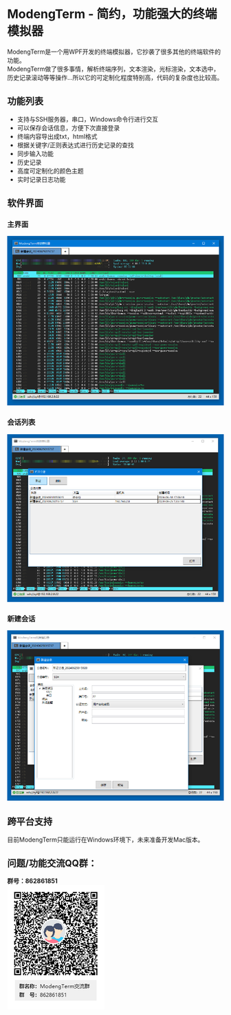 # ModengTerm - 简约，功能强大的终端模拟器

ModengTerm是一个用WPF开发的终端模拟器，它抄袭了很多其他的终端软件的功能。  
ModengTerm做了很多事情，解析终端序列，文本渲染，光标渲染，文本选中，历史记录滚动等等操作...所以它的可定制化程度特别高，代码的复杂度也比较高。

## 功能列表
- 支持与SSH服务器，串口，Windows命令行进行交互
- 可以保存会话信息，方便下次直接登录
- 终端内容导出成txt，html格式
- 根据关键字/正则表达式进行历史记录的查找
- 同步输入功能
- 历史记录
- 高度可定制化的颜色主题
- 实时记录日志功能


## 软件界面

### 主界面
![Image](images/main_window.PNG)  

### 会话列表
![Image](images/session_list.PNG)  

### 新建会话
![Image](images/create_session.PNG)  

## 跨平台支持
目前ModengTerm只能运行在Windows环境下，未来准备开发Mac版本。  


## 问题/功能交流QQ群：
**群号：862861851**  
![Image](images/QQGroup.png)  
